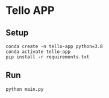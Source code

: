 # Tello APP
## Setup
```
conda create -n tello-app python=3.8
conda activate tello-app
pip install -r requirements.txt
```
## Run
```
python main.py
```

